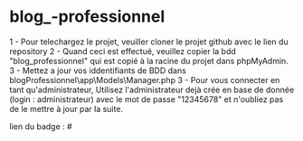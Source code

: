 # blog_-professionnel

1 - Pour telechargez le projet, veuiller cloner le projet github avec le lien du repository
2 - Quand ceci est effectué, veuillez copier la bdd "blog_professionnel" qui est copié à la racine du projet dans phpMyAdmin.
3 - Mettez a jour vos iddentifiants de BDD dans blogProfessionnel\app\Models\Manager.php
3 - Pour vous connecter en tant qu'administrateur, Utilisez l'administrateur dejà crée en base de donnée (login : administrateur) avec le mot de passe "12345678" et n'oubliez pas de le mettre à jour par la suite.

lien du badge : #

